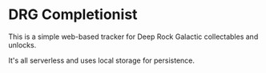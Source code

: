 # DRG Completionist

This is a simple web-based tracker for Deep Rock Galactic collectables and
unlocks.

It's all serverless and uses local storage for persistence.
